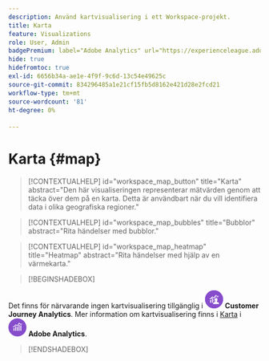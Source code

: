 ```yaml
---
description: Använd kartvisualisering i ett Workspace-projekt.
title: Karta
feature: Visualizations
role: User, Admin
badgePremium: label="Adobe Analytics" url="https://experienceleague.adobe.com/docs/analytics/analyze/analysis-workspace/visualizations/map-visualization.html" tooltip="Välj det här alternativet om du vill visa Adobe Analytics-versionen av den här artikeln."
hide: true
hidefromtoc: true
exl-id: 6656b34a-ae1e-4f9f-9c6d-13c54e49625c
source-git-commit: 834296485a1e21cf15fb5d8162e421d28e2fcd21
workflow-type: tm+mt
source-wordcount: '81'
ht-degree: 0%

---
```


# Karta {#map}

<!-- markdownlint-disable MD034 -->

>[!CONTEXTUALHELP]
>id="workspace_map_button"
>title="Karta"
>abstract="Den här visualiseringen representerar mätvärden genom att täcka över dem på en karta. Detta är användbart när du vill identifiera data i olika geografiska regioner."

<!-- markdownlint-enable MD034 -->

<!-- markdownlint-disable MD034 -->

>[!CONTEXTUALHELP]
>id="workspace_map_bubbles"
>title="Bubblor"
>abstract="Rita händelser med bubblor."

<!-- markdownlint-enable MD034 -->

<!-- markdownlint-disable MD034 -->

>[!CONTEXTUALHELP]
>id="workspace_map_heatmap"
>title="Heatmap"
>abstract="Rita händelser med hjälp av en värmekarta."

<!-- markdownlint-enable MD034 -->

>[!BEGINSHADEBOX]

Det finns för närvarande ingen kartvisualisering tillgänglig i ![CustomerJourneyAnalytics](/help/assets/icons/CustomerJourneyAnalytics.svg) **Customer Journey Analytics**.
Mer information om kartvisualisering finns i [Karta](https://experienceleague.adobe.com/en/docs/analytics/analyze/analysis-workspace/visualizations/map-visualization) i ![AdobeAnalytics](/help/assets/icons/AdobeAnalytics.svg) **Adobe Analytics**.

>[!ENDSHADEBOX]

